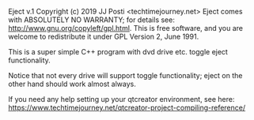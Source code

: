 Eject v.1 Copyright (c) 2019 JJ Posti <techtimejourney.net>
Eject comes with ABSOLUTELY NO WARRANTY;
for details see: http://www.gnu.org/copyleft/gpl.html.
This is free software, and you are welcome to redistribute it under
GPL Version 2, June 1991.

This is a super simple C++ program with  dvd drive etc. toggle eject functionality.

Notice that not every drive will support toggle functionality; eject on the other hand should work almost always.

If you need any help setting up your qtcreator environment, see here: https://www.techtimejourney.net/qtcreator-project-compiling-reference/

